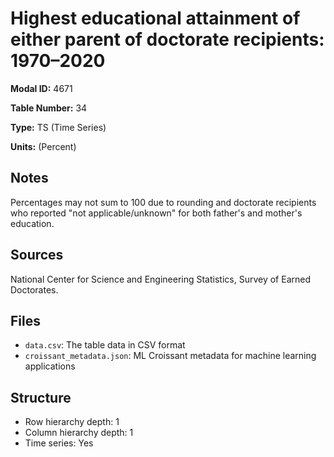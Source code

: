 # Highest educational attainment of either parent of doctorate recipients:  1970&#8211;2020

**Modal ID:** 4671

**Table Number:** 34

**Type:** TS (Time Series)

**Units:** (Percent)

## Notes

Percentages may not sum to 100 due to rounding and doctorate recipients who reported "not applicable/unknown" for both father's and mother's education.

## Sources

National Center for Science and Engineering Statistics, Survey of Earned Doctorates.

## Files

- `data.csv`: The table data in CSV format
- `croissant_metadata.json`: ML Croissant metadata for machine learning applications

## Structure

- Row hierarchy depth: 1
- Column hierarchy depth: 1
- Time series: Yes

